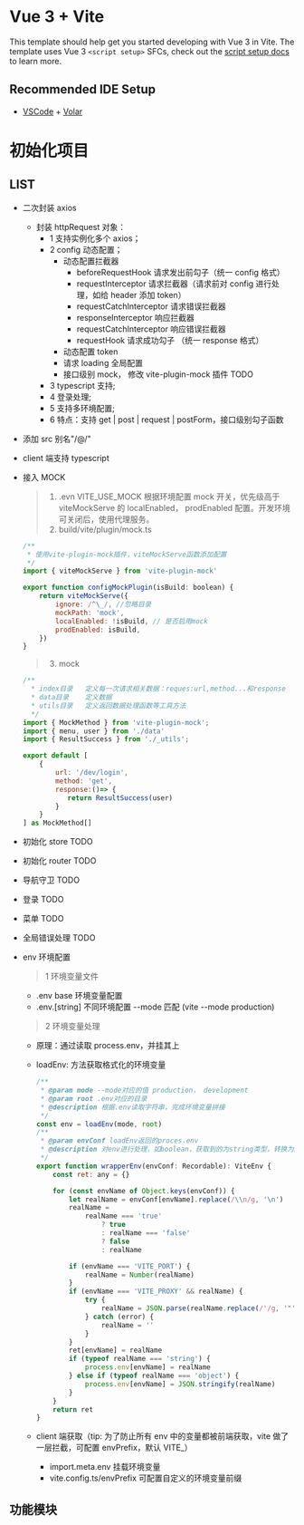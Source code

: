 # Vue 3 + Vite

This template should help get you started developing with Vue 3 in Vite. The template uses Vue 3 `<script setup>` SFCs, check out the [script setup docs](https://v3.vuejs.org/api/sfc-script-setup.html#sfc-script-setup) to learn more.

## Recommended IDE Setup

-   [VSCode](https://code.visualstudio.com/) + [Volar](https://marketplace.visualstudio.com/items?itemName=johnsoncodehk.volar)

# 初始化项目

## LIST

-   二次封装 axios
    -   封装 httpRequest 对象：
        -   1 支持实例化多个 axios；
        -   2 config 动态配置；
            -   动态配置拦截器
                -   beforeRequestHook 请求发出前勾子（统一 config 格式）
                -   requestInterceptor 请求拦截器（请求前对 config 进行处理，如给 header 添加 token）
                -   requestCatchInterceptor 请求错误拦截器
                -   responseInterceptor 响应拦截器
                -   requestCatchInterceptor 响应错误拦截器
                -   requestHook 请求成功勾子 （统一 response 格式）
            -   动态配置 token
            -   请求 loading 全局配置
            -   接口级别 mock， 修改 vite-plugin-mock 插件 TODO
        -   3 typescript 支持;
        -   4 登录处理;
        -   5 支持多环境配置;
        -   6 特点：支持 get | post | request | postForm，接口级别勾子函数
-   添加 src 别名"/@/"
-   client 端支持 typescript
-   接入 MOCK

    > 1. .evn VITE_USE_MOCK 根据环境配置 mock 开关，优先级高于 viteMockServe 的 localEnabled， prodEnabled 配置。开发环境可关闭后，使用代理服务。
    > 2. build/vite/plugin/mock.ts

    ```js
    /**
     * 使用vite-plugin-mock插件，viteMockServe函数添加配置
     */
    import { viteMockServe } from 'vite-plugin-mock'

    export function configMockPlugin(isBuild: boolean) {
        return viteMockServe({
            ignore: /^\_/, //忽略目录
            mockPath: 'mock',
            localEnabled: !isBuild, // 是否启用mock
            prodEnabled: isBuild,
        })
    }
    ```

    > 3.  mock

    ```js
    /**
      * index目录   定义每一次请求相关数据：reques:url,method...和response
      * data目录    定义数据
      * utils目录   定义返回数据处理函数等工具方法
      */
    import { MockMethod } from 'vite-plugin-mock';
    import { menu, user } from './data'
    import { ResultSuccess } from './_utils';

    export default [
        {
            url: '/dev/login',
            method: 'get',
            response:()=> {
               return ResultSuccess(user)
            }
        }
    ] as MockMethod[]
    ```

-   初始化 store TODO
-   初始化 router TODO
-   导航守卫 TODO
-   登录 TODO
-   菜单 TODO
-   全局错误处理 TODO
-   env 环境配置

    > 1 环境变量文件

    -   .env base 环境变量配置
    -   .env.[string] 不同环境配置 --mode 匹配 (vite --mode production)

    > 2 环境变量处理

    -   原理：通过读取 process.env，并挂其上

    -   loadEnv: 方法获取格式化的环境变量

        ```js
        /**
         * @param mode --mode对应的值 production， development
         * @param root .env对应的目录
         * @description 根据.env读取字符串，完成环境变量拼接
         */
        const env = loadEnv(mode, root)
        /**
         * @param envConf loadEnv返回的proces.env
         * @description 对env进行处理，如boolean，获取到的为string类型，转换为正确类型。
         */
        export function wrapperEnv(envConf: Recordable): ViteEnv {
            const ret: any = {}

            for (const envName of Object.keys(envConf)) {
                let realName = envConf[envName].replace(/\\n/g, '\n')
                realName =
                    realName === 'true'
                        ? true
                        : realName === 'false'
                        ? false
                        : realName

                if (envName === 'VITE_PORT') {
                    realName = Number(realName)
                }
                if (envName === 'VITE_PROXY' && realName) {
                    try {
                        realName = JSON.parse(realName.replace(/'/g, '"'))
                    } catch (error) {
                        realName = ''
                    }
                }
                ret[envName] = realName
                if (typeof realName === 'string') {
                    process.env[envName] = realName
                } else if (typeof realName === 'object') {
                    process.env[envName] = JSON.stringify(realName)
                }
            }
            return ret
        }
        ```

    -   client 端获取（tip: 为了防止所有 env 中的变量都被前端获取，vite 做了一层拦截，可配置 envPrefix，默认 VITE\_）
        -   import.meta.env 挂载环境变量
        -   vite.config.ts/envPrefix 可配置自定义的环境变量前缀

## 功能模块
